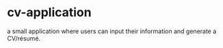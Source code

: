 # cv-application
a small application where users can input their information and generate a CV/résumé.
